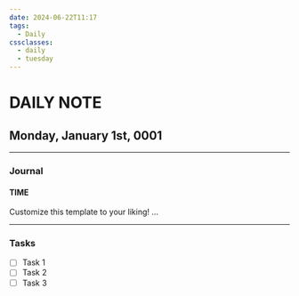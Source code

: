 ```yaml
---
date: 2024-06-22T11:17
tags:
  - Daily
cssclasses:
  - daily
  - tuesday
---
```

# DAILY NOTE
## Monday, January 1st, 0001
***
### Journal
#### TIME
Customize this template to your liking!
...
***
### Tasks
- [ ] Task 1
- [ ] Task 2
- [ ] Task 3